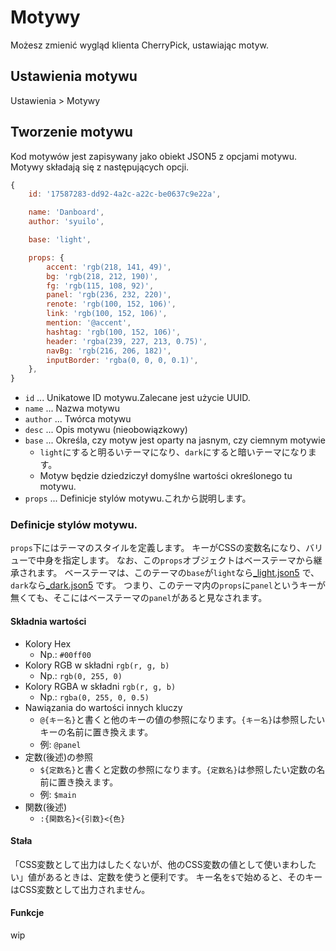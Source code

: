 # Motywy

Możesz zmienić wygląd klienta CherryPick, ustawiając motyw.

## Ustawienia motywu
Ustawienia > Motywy

## Tworzenie motywu
Kod motywów jest zapisywany jako obiekt JSON5 z opcjami motywu. Motywy składają się z następujących opcji.
``` js
{
    id: '17587283-dd92-4a2c-a22c-be0637c9e22a',

    name: 'Danboard',
    author: 'syuilo',

    base: 'light',

    props: {
        accent: 'rgb(218, 141, 49)',
        bg: 'rgb(218, 212, 190)',
        fg: 'rgb(115, 108, 92)',
        panel: 'rgb(236, 232, 220)',
        renote: 'rgb(100, 152, 106)',
        link: 'rgb(100, 152, 106)',
        mention: '@accent',
        hashtag: 'rgb(100, 152, 106)',
        header: 'rgba(239, 227, 213, 0.75)',
        navBg: 'rgb(216, 206, 182)',
        inputBorder: 'rgba(0, 0, 0, 0.1)',
    },
}

```

* `id` ... Unikatowe ID motywu.Zalecane jest użycie UUID.
* `name` ... Nazwa motywu
* `author` ... Twórca motywu
* `desc` ... Opis motywu (nieobowiązkowy)
* `base` ... Określa, czy motyw jest oparty na jasnym, czy ciemnym motywie
	* `light`にすると明るいテーマになり、`dark`にすると暗いテーマになります。
	* Motyw będzie dziedziczył domyślne wartości określonego tu motywu.
* `props` ... Definicje stylów motywu.これから説明します。

### Definicje stylów motywu.
`props`下にはテーマのスタイルを定義します。 キーがCSSの変数名になり、バリューで中身を指定します。 なお、この`props`オブジェクトはベーステーマから継承されます。 ベーステーマは、このテーマの`base`が`light`なら[_light.json5](https://github.com/kokonect-link/cherrypick/blob/develop/src/client/themes/_light.json5) で、`dark`なら[_dark.json5](https://github.com/kokonect-link/cherrypick/blob/develop/src/client/themes/_dark.json5) です。 つまり、このテーマ内の`props`に`panel`というキーが無くても、そこにはベーステーマの`panel`があると見なされます。

#### Składnia wartości
* Kolory Hex
	* Np.: `#00ff00`
* Kolory RGB w składni `rgb(r, g, b)`
	* Np.: `rgb(0, 255, 0)`
* Kolory RGBA w składni `rgb(r, g, b)`
	* Np.: `rgba(0, 255, 0, 0.5)`
* Nawiązania do wartości innych kluczy
	* `@{キー名}`と書くと他のキーの値の参照になります。`{キー名}`は参照したいキーの名前に置き換えます。
	* 例: `@panel`
* 定数(後述)の参照
	* `${定数名}`と書くと定数の参照になります。`{定数名}`は参照したい定数の名前に置き換えます。
	* 例: `$main`
* 関数(後述)
	* `:{関数名}<{引数}<{色}`

#### Stała
「CSS変数として出力はしたくないが、他のCSS変数の値として使いまわしたい」値があるときは、定数を使うと便利です。 キー名を`$`で始めると、そのキーはCSS変数として出力されません。

#### Funkcje
wip
